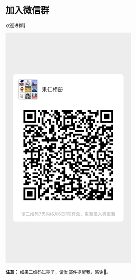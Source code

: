 # 加入微信群

欢迎进群🎉

<img src='../imgs/mmqrcode1590805886585.png' width='400'/>

**注意：** 如果二维码过期了，<a href="mailto:liamju@163.com">请发邮件提醒我</a>，感谢🙏。
